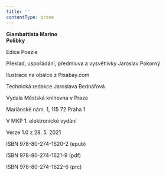```yaml
---
title: ''
contentType: prose
---
```


**Giambattista Marino  
Polibky**

Edice Poezie

  

Překlad, uspořádání, předmluva a vysvětlivky Jaroslav Pokorný

  

Ilustrace na obálce z Pixabay.com

  

Technická redakce Jaroslava Bednářová

Vydala Městská knihovna v Praze

  

Mariánské nám. 1, 115 72 Praha 1

V MKP 1. elektronické vydání

  

Verze 1.0 z 28. 5. 2021

ISBN 978-80-274-1620-2 (epub)

  

ISBN 978-80-274-1621-9 (pdf)

  

ISBN 978-80-274-1622-6 (prc)
